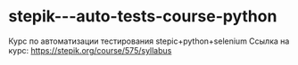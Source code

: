 # stepik---auto-tests-course-python
Курс по автоматизации тестирования stepic+python+selenium
Ссылка на курс: https://stepik.org/course/575/syllabus